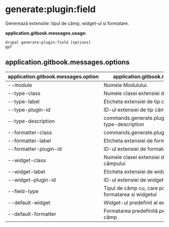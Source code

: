 # generate:plugin:field
Generează extensiile: tipul de câmp, widget-ul si formatare.

**application.gitbook.messages.usage:**
```
drupal generate:plugin:field [options]
gpf
```

## application.gitbook.messages.options
application.gitbook.messages.option | application.gitbook.messages.details
-------|-------------
--module | Numele Modulului.
--type-class | Numele clasei extensiei de tip câmp
--type-label | Eticheta extensiei de tip câmp
--type-plugin-id | ID-ul extensiei de tip câmp
--type-description | commands.generate.plugin.field.options.type-type-description
--formatter-class | commands.generate.plugin.field.options.class
--formatter-label | Eticheta extensiei de formatare a câmpului
--formatter-plugin-id | ID-ul extensiei de formatare a câmpului
--widget-class | Numele clasei extensiei de formatare a câmpului
--widget-label | Eticheta extensiei de widget pentru câmp
--widget-plugin-id | ID-ul extensiei de widget pentru câmp
--field-type | Tipul de câmp cu, care pot fi folosite formatarea si widgetul
--default-widget | Widget-ul predefinit al extensiei de tip câmp.
--default-formatter | Formatarea predefinită pentru extensia de tip câmp
